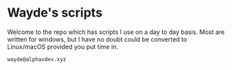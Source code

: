 # **Wayde's scripts**
Welcome to the repo which has scripts I use on a day to day basis. Most are written for windows, but I have no doubt could be converted to Linux/macOS provided you put time in.


`wayde@alphaxdev.xyz`
